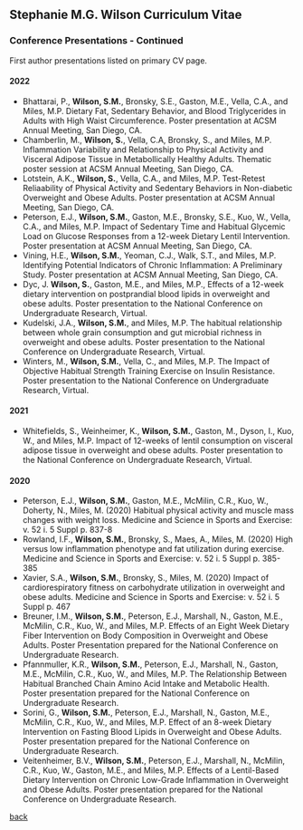 ## Stephanie M.G. Wilson Curriculum Vitae 

### Conference Presentations - Continued
First author presentations listed on primary CV page. 

#### 2022

  - Bhattarai, P., __Wilson, S.M.__, Bronsky, S.E., Gaston, M.E., Vella, C.A., and Miles, M.P. Dietary Fat, Sedentary Behavior, and Blood Triglycerides in Adults with High Waist Circumference. Poster presentation at ACSM Annual Meeting, San Diego, CA.
  - Chamberlin, M., __Wilson, S.__, Vella, C.A, Bronsky, S., and Miles, M.P. Inflammation Variability and Relationship to Physical Activity and Visceral Adipose Tissue in Metabollically Healthy Adults. Thematic poster session at ACSM Annual Meeting, San Diego, CA.
  - Lotstein, A.K., __Wilson, S.__, Vella, C.A., and Miles, M.P. Test-Retest Reliaability of Physical Activity and Sedentary Behaviors in Non-diabetic Overweight and Obese Adults. Poster presentation at ACSM Annual Meeting, San Diego, CA.
  - Peterson, E.J., __Wilson, S.M.__, Gaston, M.E., Bronsky, S.E., Kuo, W., Vella, C.A., and Miles, M.P. Impact of Sedentary Time and Habitual Glycemic Load on Glucose Responses from a 12-week Dietary Lentil Intervention. Poster presentation at ACSM Annual Meeting, San Diego, CA. 
  - Vining, H.E., __Wilson, S.M.__, Yeoman, C.J., Walk, S.T., and Miles, M.P. Identifying Potential Indicators of Chronic Inflammation: A Preliminary Study. Poster presentation at ACSM Annual Meeting, San Diego, CA.
  - Dyc, J. __Wilson, S.__, Gaston, M.E., and Miles, M.P., Effects of a 12-week dietary intervention on postprandial blood lipids in overweight and obese adults. Poster presentation to the National Conference on Undergraduate Research, Virtual. 
  - Kudelski, J.A., __Wilson, S.M.__, and Miles, M.P. The habitual relationship between whole grain consumption and gut microbial richness in overweight and obese adults. Poster presentation to the National Conference on Undergraduate Research, Virtual. 
  - Winters, M., __Wilson, S.M.__, Vella, C., and Miles, M.P. The Impact of Objective Habitual Strength Training Exercise on Insulin Resistance. Poster presentation to the National Conference on Undergraduate Research, Virtual. 

#### 2021  
  - Whitefields, S., Weinheimer, K., __Wilson, S.M.__, Gaston, M., Dyson, I., Kuo, W., and Miles, M.P. Impact of 12-weeks of lentil consumption on visceral adipose tissue in overweight and obese adults. Poster presentation to the National Conference on Undergraduate Research, Virtual. 

#### 2020

  - Peterson, E.J., __Wilson, S.M.__, Gaston, M.E., McMilin, C.R., Kuo, W., Doherty, N., Miles, M. (2020) Habitual physical activity and muscle mass changes with weight loss. Medicine and Science in Sports and Exercise: v. 52 i. 5 Suppl p. 837-8
  - Rowland, I.F., __Wilson, S.M.__, Bronsky, S., Maes, A., Miles, M. (2020) High versus low inflammation phenotype and fat utilization during exercise. Medicine and Science in Sports and Exercise: v. 52 i. 5 Suppl p. 385-385
  - Xavier, S.A., __Wilson, S.M.__, Bronsky, S., Miles, M. (2020) Impact of cardiorespiratory fitness on carbohydrate utilization in overweight and obese adults. Medicine and Science in Sports and Exercise: v. 52 i. 5 Suppl p. 467
  - Breuner, I.M., __Wilson, S.M.__, Peterson, E.J., Marshall, N., Gaston, M.E., McMilin, C.R., Kuo, W., and Miles, M.P. Effects of an Eight Week Dietary Fiber Intervention on Body Composition in Overweight and Obese Adults. Poster Presentation prepared for the National Conference on Undergraduate Research. 
  - Pfannmuller, K.R., __Wilson, S.M.__, Peterson, E.J., Marshall, N., Gaston, M.E., McMilin, C.R., Kuo, W., and Miles, M.P. The Relationship Between Habitual Branched Chain Amino Acid Intake and Metabolic Health. Poster presentation prepared for the National Conference on Undergraduate Research.
  - Sorini, G., __Wilson, S.M.__, Peterson, E.J., Marshall, N., Gaston, M.E., McMilin, C.R., Kuo, W., and Miles, M.P. Effect of an 8-week Dietary Intervention on Fasting Blood Lipids in Overweight and Obese Adults. Poster presentation prepared for the National Conference on Undergraduate Research. 
  - Veitenheimer, B.V., __Wilson, S.M.__, Peterson, E.J., Marshall, N., McMilin, C.R., Kuo, W.,  Gaston, M.E., and Miles, M.P. Effects of a Lentil-Based Dietary Intervention on Chronic Low-Grade Inflammation in Overweight and Obese Adults. Poster presentation prepared for the National Conference on Undergraduate Research.



[back](./)
